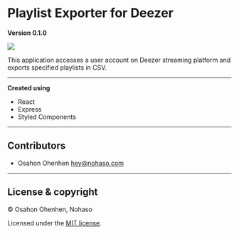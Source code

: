 # Playlist Exporter for Deezer

**Version 0.1.0**

<a href="https://app.netlify.com/sites/nohaso-pe/deploys" target="_blank">
<img src="https://api.netlify.com/api/v1/badges/fbf77469-bd51-4172-9eaf-50bd6c20bfca/deploy-status"/>
</a>

This application accesses a user account on Deezer streaming platform and exports specified playlists in CSV.

---

**Created using**

<ul>
<li>React</li>
<li>Express</li>
<li>Styled Components</li>
</ul>

---

## Contributors

- Osahon Ohenhen <hey@nohaso.com>

---

## License & copyright

© Osahon Ohenhen, Nohaso

Licensed under the [MIT license](LICENSE).
